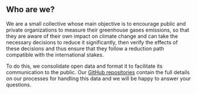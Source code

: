 ## Who are we?

We are a small collective whose main objective is to encourage public and private organizations to measure their 
greenhouse gases emissions, so that they are aware of their own impact on climate change and can take the necessary 
decisions to reduce it significantly, then verify the effects of these decisions and thus ensure that they follow a 
reduction path compatible with the international stakes.

To do this, we consolidate open data and format it to facilitate its communication to the public. 
Our [GitHub repositories](https://github.com/OpenCarbonWatch) contain the full details on our processes for handling 
this data and we will be happy to answer your questions.
